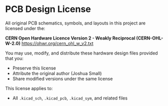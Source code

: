 ﻿# PCB Design License

All original PCB schematics, symbols, and layouts in this project are licensed under the:

**CERN Open Hardware Licence Version 2 - Weakly Reciprocal (CERN-OHL-W-2.0)**
<https://ohwr.org/cern_ohl_w_v2.txt>

You may use, modify, and distribute these hardware design files provided that you:

- Preserve this license
- Attribute the original author (Joshua Small)
- Share modified versions under the same license

This license applies to:

- All `.kicad_sch`, `.kicad_pcb`, `.kicad_sym`, and related files
